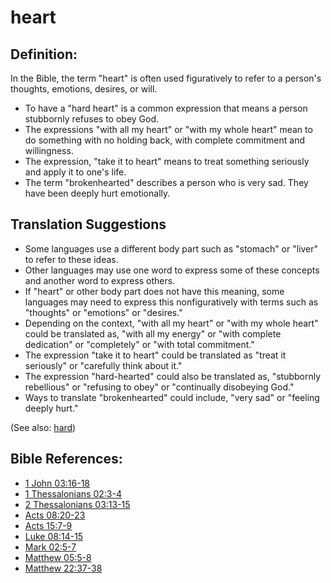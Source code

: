 # heart #

## Definition: ##

In the Bible, the term "heart" is often used figuratively to refer to a person's thoughts, emotions, desires, or will.

* To have a "hard heart" is a common expression that means a person stubbornly refuses to obey God.
* The expressions "with all my heart" or "with my whole heart" mean to do something with no holding back, with complete commitment and willingness.
* The expression, "take it to heart" means to treat something seriously and apply it to one's life.
* The term "brokenhearted" describes a person who is very sad. They have been deeply hurt emotionally.

## Translation Suggestions ##

* Some languages use a different body part such as "stomach" or "liver" to refer to these ideas.
* Other languages may use one word to express some of these concepts and another word to express others.
* If "heart" or other body part does not have this meaning, some languages may need to express this nonfiguratively with terms such as "thoughts" or "emotions" or "desires."
* Depending on the context, "with all my heart" or "with my whole heart" could be translated as, "with all my energy" or "with complete dedication" or "completely" or "with total commitment."
* The expression "take it to heart" could be translated as "treat it seriously" or "carefully think about it."
* The expression "hard-hearted" could also be translated as, "stubbornly rebellious" or "refusing to obey" or "continually disobeying God."
* Ways to translate "brokenhearted" could include, "very sad" or "feeling deeply hurt."

(See also: [hard](../other/hard.md))

## Bible References: ##

* [1 John 03:16-18](https://door43.org/en/bible/notes/1jn/03/16)
* [1 Thessalonians 02:3-4](https://door43.org/en/bible/notes/1th/02/03)
* [2 Thessalonians 03:13-15](https://door43.org/en/bible/notes/2th/03/13)
* [Acts 08:20-23](https://door43.org/en/bible/notes/act/08/20)
* [Acts 15:7-9](https://door43.org/en/bible/notes/act/15/07)
* [Luke 08:14-15](https://door43.org/en/bible/notes/luk/08/14)
* [Mark 02:5-7](https://door43.org/en/bible/notes/mrk/02/05)
* [Matthew 05:5-8](https://door43.org/en/bible/notes/mat/05/05)
* [Matthew 22:37-38](https://door43.org/en/bible/notes/mat/22/37)

